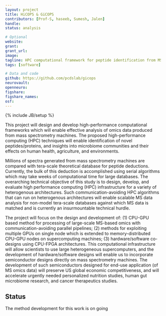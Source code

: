 ```yaml
---
layout: project
title: HiCOPS & GiCOPS
contributors: [Prof-S, haseeb, Sumesh, Jalen]
handle:
status: analysis

# Optional
website:
grant:
grant_url:
image:
tagline: HPC computational framework for peptide identification from MS data through accelerated database search
tags: [software]

# Data and code
github: https://github.com/pcdslab/gicops
neurovault:
openneuro:
figshare:
figshare_names:
osf:
---
```

{% include JB/setup %}

This project will design and develop high-performance computational frameworks which will enable effective analysis of omics data produced from mass spectrometry machines. The proposed high-performance computing (HPC) techniques will enable identification of novel peptides/proteins, and insights into microbiome communities and their effects on human health, agriculture, and environments. 

Millions of spectra generated from mass spectrometry machines are compared with tera-scale theoretical database for peptide deductions. Currently, the bulk of this deduction is accomplished using serial algorithms which may take weeks of computational time for large databases. The overarching technical objective of this study is to design, develop, and evaluate high performance computing (HPC) infrastructure for a variety of heterogenous architectures. Such communication-avoiding HPC algorithms that can run on heterogenous architectures will enable scalable MS data analysis for non-model tera-scale databases against which MS data is matched and is currently an insurmountable technical hurdle. 

The project will focus on the design and development of: (1) CPU-GPU based method for processing of large-scale MS-based omics with communication-avoiding parallel pipelines; (2) methods for exploiting multiple GPUs on single node which is extended to memory-distributed CPU-GPU nodes on supercomputing machines; (3) hardware/software co-designs using CPU-FPGA architectures. This computational infrastructure will allow scientists to use large heterogeneous supercomputers, and the development of hardware/software designs will enable us to incorporate semiconductor designs directly on mass spectrometry machines. The development of such semiconductors designed for end-use application (of MS omics data) will preserve US global economic competitiveness, and will accelerate urgently needed personalized nutrition studies, human gut microbiome research, and cancer therapeutics studies.


## Status 

The method development for this work is on going